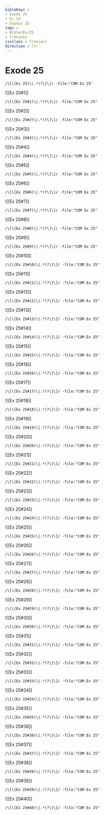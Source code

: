 ```yaml
---
bibleKeys : 
- Exode 25
- Ex 25
- Exodus 25
tags : 
- Bible/Ex/25
- français
cssclass : français
direction : ltr
---
```


# Exode 25

```query
/\[\[Ex 25(\|.*)?\]\]/ -file:"COM Ex 25"
```



![[Ex 25#1]]

```query
/\[\[Ex 25#1(\|.*)?\]\]/ -file:"COM Ex 25"
```

![[Ex 25#2]]

```query
/\[\[Ex 25#2(\|.*)?\]\]/ -file:"COM Ex 25"
```

![[Ex 25#3]]

```query
/\[\[Ex 25#3(\|.*)?\]\]/ -file:"COM Ex 25"
```

![[Ex 25#4]]

```query
/\[\[Ex 25#4(\|.*)?\]\]/ -file:"COM Ex 25"
```

![[Ex 25#5]]

```query
/\[\[Ex 25#5(\|.*)?\]\]/ -file:"COM Ex 25"
```

![[Ex 25#6]]

```query
/\[\[Ex 25#6(\|.*)?\]\]/ -file:"COM Ex 25"
```

![[Ex 25#7]]

```query
/\[\[Ex 25#7(\|.*)?\]\]/ -file:"COM Ex 25"
```

![[Ex 25#8]]

```query
/\[\[Ex 25#8(\|.*)?\]\]/ -file:"COM Ex 25"
```

![[Ex 25#9]]

```query
/\[\[Ex 25#9(\|.*)?\]\]/ -file:"COM Ex 25"
```

![[Ex 25#10]]

```query
/\[\[Ex 25#10(\|.*)?\]\]/ -file:"COM Ex 25"
```

![[Ex 25#11]]

```query
/\[\[Ex 25#11(\|.*)?\]\]/ -file:"COM Ex 25"
```

![[Ex 25#12]]

```query
/\[\[Ex 25#12(\|.*)?\]\]/ -file:"COM Ex 25"
```

![[Ex 25#13]]

```query
/\[\[Ex 25#13(\|.*)?\]\]/ -file:"COM Ex 25"
```

![[Ex 25#14]]

```query
/\[\[Ex 25#14(\|.*)?\]\]/ -file:"COM Ex 25"
```

![[Ex 25#15]]

```query
/\[\[Ex 25#15(\|.*)?\]\]/ -file:"COM Ex 25"
```

![[Ex 25#16]]

```query
/\[\[Ex 25#16(\|.*)?\]\]/ -file:"COM Ex 25"
```

![[Ex 25#17]]

```query
/\[\[Ex 25#17(\|.*)?\]\]/ -file:"COM Ex 25"
```

![[Ex 25#18]]

```query
/\[\[Ex 25#18(\|.*)?\]\]/ -file:"COM Ex 25"
```

![[Ex 25#19]]

```query
/\[\[Ex 25#19(\|.*)?\]\]/ -file:"COM Ex 25"
```

![[Ex 25#20]]

```query
/\[\[Ex 25#20(\|.*)?\]\]/ -file:"COM Ex 25"
```

![[Ex 25#21]]

```query
/\[\[Ex 25#21(\|.*)?\]\]/ -file:"COM Ex 25"
```

![[Ex 25#22]]

```query
/\[\[Ex 25#22(\|.*)?\]\]/ -file:"COM Ex 25"
```

![[Ex 25#23]]

```query
/\[\[Ex 25#23(\|.*)?\]\]/ -file:"COM Ex 25"
```

![[Ex 25#24]]

```query
/\[\[Ex 25#24(\|.*)?\]\]/ -file:"COM Ex 25"
```

![[Ex 25#25]]

```query
/\[\[Ex 25#25(\|.*)?\]\]/ -file:"COM Ex 25"
```

![[Ex 25#26]]

```query
/\[\[Ex 25#26(\|.*)?\]\]/ -file:"COM Ex 25"
```

![[Ex 25#27]]

```query
/\[\[Ex 25#27(\|.*)?\]\]/ -file:"COM Ex 25"
```

![[Ex 25#28]]

```query
/\[\[Ex 25#28(\|.*)?\]\]/ -file:"COM Ex 25"
```

![[Ex 25#29]]

```query
/\[\[Ex 25#29(\|.*)?\]\]/ -file:"COM Ex 25"
```

![[Ex 25#30]]

```query
/\[\[Ex 25#30(\|.*)?\]\]/ -file:"COM Ex 25"
```

![[Ex 25#31]]

```query
/\[\[Ex 25#31(\|.*)?\]\]/ -file:"COM Ex 25"
```

![[Ex 25#32]]

```query
/\[\[Ex 25#32(\|.*)?\]\]/ -file:"COM Ex 25"
```

![[Ex 25#33]]

```query
/\[\[Ex 25#33(\|.*)?\]\]/ -file:"COM Ex 25"
```

![[Ex 25#34]]

```query
/\[\[Ex 25#34(\|.*)?\]\]/ -file:"COM Ex 25"
```

![[Ex 25#35]]

```query
/\[\[Ex 25#35(\|.*)?\]\]/ -file:"COM Ex 25"
```

![[Ex 25#36]]

```query
/\[\[Ex 25#36(\|.*)?\]\]/ -file:"COM Ex 25"
```

![[Ex 25#37]]

```query
/\[\[Ex 25#37(\|.*)?\]\]/ -file:"COM Ex 25"
```

![[Ex 25#38]]

```query
/\[\[Ex 25#38(\|.*)?\]\]/ -file:"COM Ex 25"
```

![[Ex 25#39]]

```query
/\[\[Ex 25#39(\|.*)?\]\]/ -file:"COM Ex 25"
```

![[Ex 25#40]]

```query
/\[\[Ex 25#40(\|.*)?\]\]/ -file:"COM Ex 25"
```

